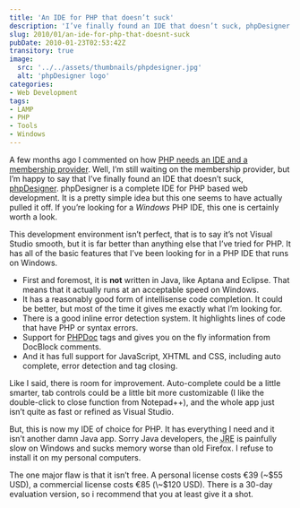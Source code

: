 ```yaml
---
title: 'An IDE for PHP that doesn’t suck'
description: 'I’ve finally found an IDE that doesn’t suck, phpDesigner. It is a complete IDE for PHP based web development. If you’re looking for a PHP IDE for Microsoft Windows then this one is certainly worth a look.'
slug: 2010/01/an-ide-for-php-that-doesnt-suck
pubDate: 2010-01-23T02:53:42Z
transitory: true
image:
  src: '../../assets/thumbnails/phpdesigner.jpg'
  alt: 'phpDesigner logo'
categories:
- Web Development
tags:
- LAMP
- PHP
- Tools
- Windows
---
```


A few months ago I commented on how [PHP needs an <abbr title="Integrated Development Environment">IDE</abbr> and a membership provider](/2009/09/php-needs-an-ide-and-a-membership-provider/). Well, I’m still waiting on the membership provider, but I’m happy to say that I’ve finally found an IDE that doesn’t suck, [phpDesigner](http://www.mpsoftware.dk/). phpDesigner is a complete IDE for PHP based web development. It is a pretty simple idea but this one seems to have actually pulled it off. If you’re looking for a *Windows* PHP IDE, this one is certainly worth a look.

This development environment isn’t perfect, that is to say it’s not Visual Studio smooth, but it is far better than anything else that I’ve tried for PHP. It has all of the basic features that I’ve been looking for in a PHP IDE that runs on Windows.

<!-- more -->

 * First and foremost, it is **not** written in Java, like Aptana and Eclipse. That means that it actually runs at an acceptable speed on Windows.
 * It has a reasonably good form of intellisense code completion. It could be better, but most of the time it gives me exactly what I’m looking for.
 * There is a good inline error detection system. It highlights lines of code that have PHP or syntax errors.
 * Support for [PHPDoc](https://en.wikipedia.org/wiki/PHPDoc) tags and gives you on the fly information from DocBlock comments.
 * And it has full support for JavaScript, XHTML and CSS, including auto complete, error detection and tag closing.

Like I said, there is room for improvement. Auto-complete could be a little smarter, tab controls could be a little bit more customizable (I like the double-click to close function from Notepad++), and the whole app just isn’t quite as fast or refined as Visual Studio.

But, this is now my IDE of choice for PHP. It has everything I need and it isn’t another damn Java app. Sorry Java developers, the <abbr title="Java Runtime Environment">JRE</abbr> is painfully slow on Windows and sucks memory worse than old Firefox. I refuse to install it on my personal computers.

The one major flaw is that it isn’t free. A personal license costs €39 (\~$55 USD), a commercial license costs €85 (\~$120 USD). There is a 30-day evaluation version, so i recommend that you at least give it a shot.
